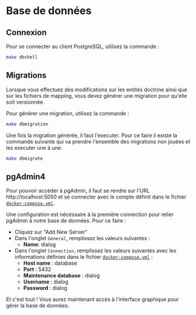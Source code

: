 # Base de données

## Connexion

Pour se connecter au client PostgreSQL, utilisez la commande :

```bash
make dbshell
```

## Migrations

Lorsque vous effectuez des modifications sur les entités doctrine ainsi que sur les fichiers de mapping, vous devez générer une migration pour qu'elle soit versionnée.

Pour générer une migration, utilisez la commande :

```bash
make dbmigration
```

Une fois la migration générée, il faut l'executer. Pour ce faire il existe la commande suivante qui va prendre l'ensemble des migrations non jouées et les executer une à une.

```bash
make dbmigrate
```

## pgAdmin4

Pour pouvoir accéder à pgAdmin, il faut se rendre sur l'URL http://localhost:5050 et se connecter avec le compte définit dans le fichier [`docker-compose.yml`](../docker-compose.yml).

Une configuration est nécéssaire à la première connection pour relier pgAdmin à notre base de données. Pour ce faire :
- Cliquez sur "Add New Server"
- Dans l'onglet `General`, remplissez les valeurs suivantes :
    - **Name**: dialog
- Dans l'onglet `Connection`, remplissez les valeurs suivantes avec les informations définies dans le fichier [`docker-compose.yml`](../docker-compose.yml) :
    - **Host name** : database
    - **Port** : 5432
    - **Maintenance database** : dialog
    - **Username** : dialog
    - **Password** : dialog

Et c'est tout ! Vous aurez maintenant accès à l'interface graphique pour gérer la base de données.

